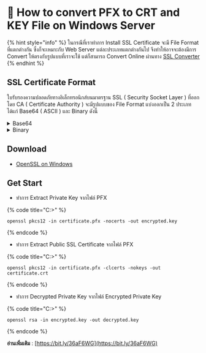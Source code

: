# 👺 How to convert PFX to CRT and KEY File on Windows Server

{% hint style="info" %}
ในกรณีที่เราทำการ Install SSL Certificate จะมี File Format ที่แตกต่างกัน ซึ่งก็จะเหมาะกับ Web Server แต่ละประเภทแตกต่างกันไป จึงทำให้อาจจะต้องมีการ Convert ให้ตรงกับรูปแบบที่เราจะใช้ แต่ก็สามารถ Convert Online ผ่านทาง [SSL Converter](https://ssl.in.th/tools/ssl-converter/)
{% endhint %}

## **SSL Certificate Format**

ใบรับรองความปลอดภัยทางอิเล็กทรอนิกส์บนมาตรฐาน SSL ( Security Socket Layer ) ที่ออกโดย CA ( Certificate Authority ) จะมีรูปแบบของ File Format แบ่งออกเป็น 2 ประเภท ได้แก่ Base64 ( ASCII ) และ Binary ดังนี้

<details>

<summary>Base64</summary>

* PEM Format : เป็นรูปแบบมาตรฐานของ SSL Certificate ที่นิยมใช้กันมากที่สุด โดยจะมีนามสกุล .pem, .crt, .cer, .key เป็นต้น ซึ่งใช้กับ Web Server พวก Apache, IIS

<!---->

* PKCS#7 Format : เป็นรูปแบบมาตรฐานของ SSL Certificate ที่มีมาตรฐานการเข้ารหัสแบบ Cryptographic Message Syntax ( CMS ) โดยจะมีนามสกุล .p7b, .p7c เป็นต้น ใน 1 ไฟล์จะประกอบไปด้วย SSL Certificate, Intermediate CA, Trusted Root CA

</details>

<details>

<summary>Binary</summary>

* DER Format : คล้ายกับ PEM Format โดยจะมีนามสกุล .der, .cer แต่จะใช้กับ Web Server พวก Java Platform

<!---->

* PKCS#12 Format : คล้ายกับ PKCS#7 Format โดยจะมีนามสกุล .pfx, .p12 แต่สามารถเก็บไฟล์ Private Key ได้ด้วย นิยมใช้งานกับ Windows Server เป็นหลัก

</details>

## **Download**

* [OpenSSL on Windows](http://slproweb.com/products/Win32OpenSSL.html)

## **Get Start**

* ทำการ Extract Private Key จากไฟล์ PFX

{% code title="C:\>" %}
```
openssl pkcs12 -in certificate.pfx -nocerts -out encrypted.key
```
{% endcode %}

* ทำการ Extract Public SSL Certificate จากไฟล์ PFX

{% code title="C:\>" %}
```
openssl pkcs12 -in certificate.pfx -clcerts -nokeys -out certificate.crt
```
{% endcode %}

* ทำการ Decrypted Private Key จากไฟล์ Encrypted Private Key

{% code title="C:\>" %}
```
openssl rsa -in encrypted.key -out decrypted.key
```
{% endcode %}

**อ่านเพิ่มเติม** : [https://bit.ly/36aF6WG](https://bit.ly/36aF6WG)
